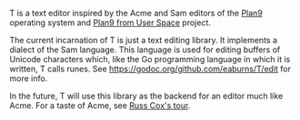 T is a text editor
inspired by the Acme and Sam
editors of the [Plan9](http://plan9.bell-labs.com/plan9/) operating system
and [Plan9 from User Space](https://swtch.com/plan9port/) project.

The current incarnation of T
is just a text editing library.
It implements a dialect of the Sam language.
This language is used for
editing buffers of Unicode characters
which, like the Go programming language in which it is written,
T calls runes.
See https://godoc.org/github.com/eaburns/T/edit for more info.

In the future,
T will use this library
as the backend for an editor
much like Acme.
For a taste of Acme,
see [Russ Cox's tour](http://research.swtch.com/acme).
